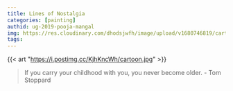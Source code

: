 ```yaml
---
title: Lines of Nostalgia
categories: [painting]
authid: ug-2019-pooja-mangal
img: https://res.cloudinary.com/dhodsjwfh/image/upload/v1680746819/cartoon-thumb_ozrvlo.jpg
tags: 
---
```


{{< art "https://i.postimg.cc/KjhKncWh/cartoon.jpg" >}}

> If you carry your childhood with you, you never become older. - Tom Stoppard
